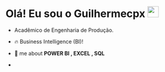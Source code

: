  <h1 align="left">Olá! Eu sou o Guilhermecpx <img src="https://raw.githubusercontent.com/kaueMarques/kaueMarques/master/hi.gif" width="30px"> </h1>
 
- Acadêmico de Engenharia de Produção.
- 🔥  Business Intelligence (BI)!

- 💬  me about **POWER BI , EXCEL , SQL**
- 


